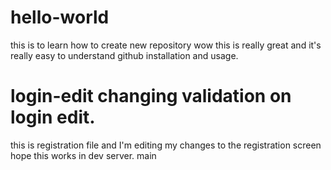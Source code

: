 # hello-world
this is to learn how to create new repository 
wow this is really great and it's really easy to understand github installation and usage.


login-edit
changing validation on login edit.
=======
this is registration file and I'm editing my changes to the registration screen hope this works in dev server.
main
